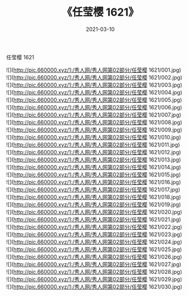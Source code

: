 ﻿---
layout: post
title:  《任莹樱 1621》
date:   2021-03-10
img: http://pic.660000.xyz/1:/秀人网/秀人网第02部分/任莹樱 1621/000.jpg
categories: [美女, 清纯, 唯美]
---

任莹樱 1621

  ![](http://pic.660000.xyz/1:/秀人网/秀人网第02部分/任莹樱 1621/001.jpg) <br> ![](http://pic.660000.xyz/1:/秀人网/秀人网第02部分/任莹樱 1621/002.jpg) <br> ![](http://pic.660000.xyz/1:/秀人网/秀人网第02部分/任莹樱 1621/003.jpg) <br> ![](http://pic.660000.xyz/1:/秀人网/秀人网第02部分/任莹樱 1621/004.jpg) <br> ![](http://pic.660000.xyz/1:/秀人网/秀人网第02部分/任莹樱 1621/005.jpg) <br> ![](http://pic.660000.xyz/1:/秀人网/秀人网第02部分/任莹樱 1621/006.jpg) <br> ![](http://pic.660000.xyz/1:/秀人网/秀人网第02部分/任莹樱 1621/007.jpg) <br> ![](http://pic.660000.xyz/1:/秀人网/秀人网第02部分/任莹樱 1621/008.jpg) <br> ![](http://pic.660000.xyz/1:/秀人网/秀人网第02部分/任莹樱 1621/009.jpg) <br> ![](http://pic.660000.xyz/1:/秀人网/秀人网第02部分/任莹樱 1621/010.jpg) <br> ![](http://pic.660000.xyz/1:/秀人网/秀人网第02部分/任莹樱 1621/011.jpg) <br> ![](http://pic.660000.xyz/1:/秀人网/秀人网第02部分/任莹樱 1621/012.jpg) <br> ![](http://pic.660000.xyz/1:/秀人网/秀人网第02部分/任莹樱 1621/013.jpg) <br> ![](http://pic.660000.xyz/1:/秀人网/秀人网第02部分/任莹樱 1621/014.jpg) <br> ![](http://pic.660000.xyz/1:/秀人网/秀人网第02部分/任莹樱 1621/015.jpg) <br> ![](http://pic.660000.xyz/1:/秀人网/秀人网第02部分/任莹樱 1621/016.jpg) <br> ![](http://pic.660000.xyz/1:/秀人网/秀人网第02部分/任莹樱 1621/017.jpg) <br> ![](http://pic.660000.xyz/1:/秀人网/秀人网第02部分/任莹樱 1621/018.jpg) <br> ![](http://pic.660000.xyz/1:/秀人网/秀人网第02部分/任莹樱 1621/019.jpg) <br> ![](http://pic.660000.xyz/1:/秀人网/秀人网第02部分/任莹樱 1621/020.jpg) <br> ![](http://pic.660000.xyz/1:/秀人网/秀人网第02部分/任莹樱 1621/021.jpg) <br> ![](http://pic.660000.xyz/1:/秀人网/秀人网第02部分/任莹樱 1621/022.jpg) <br> ![](http://pic.660000.xyz/1:/秀人网/秀人网第02部分/任莹樱 1621/023.jpg) <br> ![](http://pic.660000.xyz/1:/秀人网/秀人网第02部分/任莹樱 1621/024.jpg) <br> ![](http://pic.660000.xyz/1:/秀人网/秀人网第02部分/任莹樱 1621/025.jpg) <br> ![](http://pic.660000.xyz/1:/秀人网/秀人网第02部分/任莹樱 1621/026.jpg) <br> ![](http://pic.660000.xyz/1:/秀人网/秀人网第02部分/任莹樱 1621/027.jpg) <br> ![](http://pic.660000.xyz/1:/秀人网/秀人网第02部分/任莹樱 1621/028.jpg) <br> ![](http://pic.660000.xyz/1:/秀人网/秀人网第02部分/任莹樱 1621/029.jpg) <br> ![](http://pic.660000.xyz/1:/秀人网/秀人网第02部分/任莹樱 1621/030.jpg) <br>